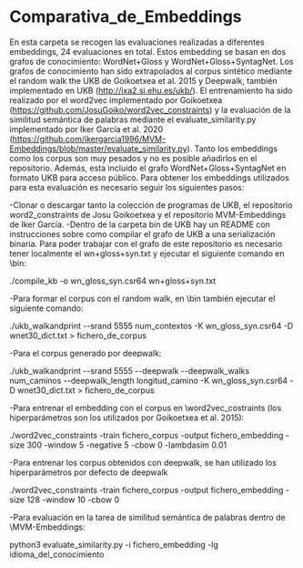 # Comparativa_de_Embeddings
En esta carpeta se recogen las evaluaciones realizadas a diferentes embeddings, 24 evaluaciones en total. Estos embedding se basan en dos grafos de 
conocimiento: WordNet+Gloss y WordNet+Gloss+SyntagNet. Los grafos de conocimiento han sido extrapolados al corpus sintético mediante el random walk the UKB de
Goikoetxea et al. 2015 y Deepwalk, también implementado en UKB (http://ixa2.si.ehu.es/ukb/). El entrenamiento ha sido realizado por el word2vec implementado por
Goikoetxea (https://github.com/JosuGoiko/word2vec_constraints) y la evaluación de la similitud semántica de palabras mediante el evaluate_similarity.py implementado
por Iker García et al. 2020 (https://github.com/ikergarcia1996/MVM-Embeddings/blob/master/evaluate_similarity.py). Tanto los embeddings como los corpus son muy pesados
y no es posible añadirlos en el repositorio. Además, esta incluido el grafo WordNet+Gloss+SyntagNet en formato UKB para acceso público. Para obtener los embeddings
utilizados para esta evaluación es necesario seguir los siguientes pasos:

-Clonar o descargar tanto la colección de programas de UKB, el repositorio word2_constraints de Josu Goikoetxea y el repositorio MVM-Embeddings de Iker García.
-Dentro de la carpeta bin de UKB hay un README con instrucciones sobre como compilar el grafo de UKB a una serialización binaria. Para poder trabajar con el grafo
de este repositorio es necesario tener localmente el wn+gloss+syn.txt y ejecutar el siguiente comando en \bin:

./compile_kb -o wn_gloss_syn.csr64 wn+gloss+syn.txt

-Para formar el corpus con el random walk, en \bin también ejecutar el siguiente comando:

./ukb_walkandprint --srand 5555 num_contextos -K  wn_gloss_syn.csr64 -D wnet30_dict.txt > fichero_de_corpus

-Para el corpus generado por deepwalk:

./ukb_walkandprint --srand 5555 --deepwalk --deepwalk_walks num_caminos --deepwalk_length longitud_camino -K  wn_gloss_syn.csr64 -D wnet30_dict.txt > fichero_de_corpus

-Para entrenar el embedding con el corpus en \word2vec_costraints (los hiperparámetros son los utilizados por Goikoetxea et al. 2015):

./word2vec_constraints -train fichero_corpus -output fichero_embedding -size 300 -window 5 -negative 5 -cbow 0 -lambdasim 0.01

-Para entrenar los corpus obtenidos con deepwalk, se han utilizado los hiperparámetros por defecto de deepwalk

./word2vec_constraints -train fichero_corpus -output fichero_embedding -size 128 -window 10 -cbow 0

-Para evaluación en la tarea de similitud semántica de palabras dentro de \MVM-Embeddings:

python3 evaluate_similarity.py -i fichero_embedding -lg idioma_del_conocimiento

